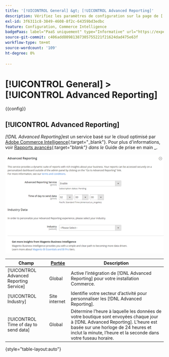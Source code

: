 ```yaml
---
title: '[!UICONTROL General] &gt; [!UICONTROL Advanced Reporting]'
description: Vérifiez les paramètres de configuration sur la page de [!UICONTROL General] d’[!UICONTROL Advanced Reporting] &gt; de l’administrateur Commerce.
exl-id: 3f6311c8-3849-4608-8f2c-64359bd3edbc
feature: Configuration, Commerce Intelligence
badgePaas: label="PaaS uniquement" type="Informative" url="https://experienceleague.adobe.com/en/docs/commerce/user-guides/product-solutions" tooltip="S’applique uniquement aux projets Adobe Commerce on Cloud (infrastructure PaaS gérée par Adobe) et aux projets On-premise."
source-git-commit: c406add80981387305755221f21624dad475e63f
workflow-type: tm+mt
source-wordcount: '109'
ht-degree: 0%

---
```


# [!UICONTROL General] > [!UICONTROL Advanced Reporting]

{{config}}

## [!UICONTROL Advanced Reporting]

_[!DNL Advanced Reporting]_&#x200B;est un service basé sur le cloud optimisé par [Adobe Commerce Intelligence][1]{:target="_blank"}. Pour plus d&#39;informations, voir [Rapports avancés][2]{:target="_blank"} dans le_ Guide de prise en main _.

![Rapports avancés](./assets/advanced-reporting.png)<!-- zoom -->

<!-- [Advanced Reporting](https://experienceleague.adobe.com/en/docs/commerce-admin/start/reporting/business-intelligence#advanced-reporting) -->

| Champ | [Portée](../../getting-started/websites-stores-views.md#scope-settings) | Description |
|--- |--- |--- |
| [!UICONTROL Advanced Reporting Service] | Global | Active l’intégration de [!DNL Advanced Reporting] pour votre installation Commerce. |
| [!UICONTROL Industry] | Site internet | Identifie votre secteur d’activité pour personnaliser les [!DNL Advanced Reporting]. |
| [!UICONTROL Time of day to send data] | Global | Détermine l’heure à laquelle les données de votre boutique sont envoyées chaque jour à [!DNL Advanced Reporting]. L’heure est basée sur une horloge de 24 heures et inclut la minute, l’heure et la seconde dans votre fuseau horaire. |

{style="table-layout:auto"}

[1]: https://experienceleague.adobe.com/docs/commerce-business-intelligence/mbi/getting-started.html
[2]: https://experienceleague.adobe.com/docs/commerce-admin/start/reporting/business-intelligence.html#advanced-reporting
